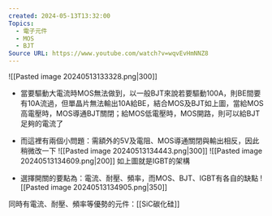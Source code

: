 ```yaml
---
created: 2024-05-13T13:32:00
Topics:
  - 電子元件
  - MOS
  - BJT
Source URL: https://www.youtube.com/watch?v=wqvEvHmNNZ8
---
```

![[Pasted image 20240513133328.png|300]]
- 當要驅動大電流時MOS無法做到，以一般BJT來說若要驅動100A，則BE間要有10A流過，但單晶片無法輸出10A給BE，結合MOS及BJT如上圖，當給MOS高電壓時，MOS導通BJT關閉；給MOS低電壓時，MOS開路，則可以給BJT足夠的電流了
- 而這裡有兩個小問題：需額外的5V及電阻、MOS導通關閉與輸出相反，因此稍微改一下
![[Pasted image 20240513134443.png|300]] ![[Pasted image 20240513134609.png|200]]
如上圖就是IGBT的架構

- 選擇開關的要點為：電流、耐壓、頻率，而MOS、BJT、IGBT有各自的缺點
![[Pasted image 20240513134905.png|350]]

同時有電流、耐壓、頻率等優勢的元件：[[SiC碳化硅]]